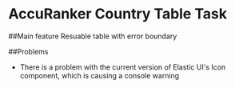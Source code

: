 # AccuRanker Country Table Task
##Main feature
Resuable table with error boundary

##Problems
* There is a problem with the current version of Elastic UI's Icon component, which is causing a console warning
